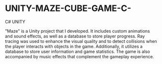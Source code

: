 # UNITY-MAZE-CUBE-GAME-C-
C# UNITY

"Maze" is a Unity project that I developed. It includes custom animations and sound
effects, as well as a database to store player progress. Ray tracing was used to enhance
the visual quality and to detect collisions when the player interacts with objects in the
game. Additionally, it utilizes a database to store user information and game statistics. The
game is also accompanied by music effects that complement the gameplay experience.
